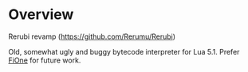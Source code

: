 # Overview

Rerubi revamp (https://github.com/Rerumu/Rerubi)

Old, somewhat ugly and buggy bytecode interpreter for Lua 5.1. Prefer [FiOne](https://github.com/Rerumu/FiOne) for future work.

